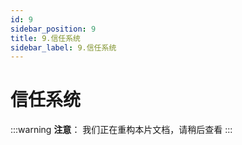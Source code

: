```yaml
---
id: 9
sidebar_position: 9
title: 9.信任系统
sidebar_label: 9.信任系统
---
```


# 信任系统

:::warning
**注意**：
我们正在重构本片文档，请稍后查看
:::